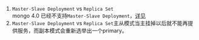 1. `Master-Slave Deployment`  vs `Replica Set`    
      mongo 4.0 已经不支持`Master-Slave Deployment`，[详见](https://docs.mongodb.com/manual/core/master-slave/)    
1. `Master-Slave Deployment`  vs `Replica Set`主从模式当主挂掉以后就不能再提供服务，而副本模式会重新选举出一个primary。   
